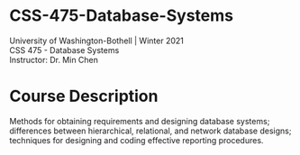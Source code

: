 # CSS-475-Database-Systems

University of Washington-Bothell | Winter 2021\
CSS 475 - Database Systems\
Instructor: Dr. Min Chen

# Course Description
Methods for obtaining requirements and designing database systems; differences between hierarchical, relational, and network database designs; techniques for designing and coding effective reporting procedures.
